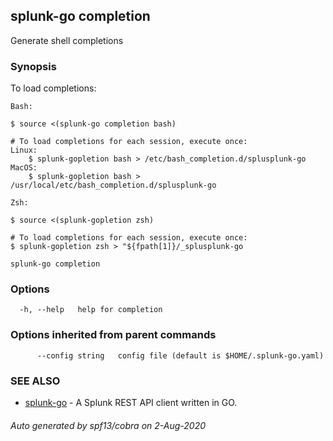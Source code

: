 ## splunk-go completion

Generate shell completions

### Synopsis

To load completions:

	Bash:
	
	$ source <(splunk-go completion bash)
	
	# To load completions for each session, execute once:
	Linux:
		$ splunk-gopletion bash > /etc/bash_completion.d/splusplunk-go
	MacOS:
		$ splunk-gopletion bash > /usr/local/etc/bash_completion.d/splusplunk-go
	
	Zsh:
	
	$ source <(splunk-gopletion zsh)
	
	# To load completions for each session, execute once:
	$ splunk-gopletion zsh > "${fpath[1]}/_splusplunk-go
	

```
splunk-go completion
```

### Options

```
  -h, --help   help for completion
```

### Options inherited from parent commands

```
      --config string   config file (default is $HOME/.splunk-go.yaml)
```

### SEE ALSO

* [splunk-go](splunk-go.md)	 - A Splunk REST API client written in GO.

###### Auto generated by spf13/cobra on 2-Aug-2020
